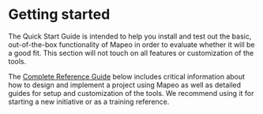 # Getting started

The Quick Start Guide is intended to help you install and test out the basic, out-of-the-box functionality of Mapeo in order to evaluate whether it will be a good fit. This section will not touch on all features or customization of the tools. 

The [Complete Reference Guide](../reference-guide/welcome-introduction.md) below includes critical information about how to design and implement a project using Mapeo as well as detailed guides for setup and customization of the tools. We recommend using it for starting a new initiative or as a training reference.

